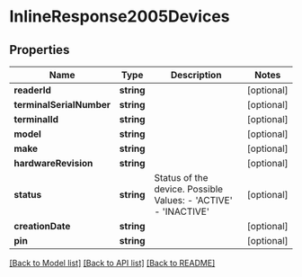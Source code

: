 # InlineResponse2005Devices

## Properties
Name | Type | Description | Notes
------------ | ------------- | ------------- | -------------
**readerId** | **string** |  | [optional] 
**terminalSerialNumber** | **string** |  | [optional] 
**terminalId** | **string** |  | [optional] 
**model** | **string** |  | [optional] 
**make** | **string** |  | [optional] 
**hardwareRevision** | **string** |  | [optional] 
**status** | **string** | Status of the device. Possible Values:   - &#39;ACTIVE&#39;   - &#39;INACTIVE&#39; | [optional] 
**creationDate** | **string** |  | [optional] 
**pin** | **string** |  | [optional] 

[[Back to Model list]](../README.md#documentation-for-models) [[Back to API list]](../README.md#documentation-for-api-endpoints) [[Back to README]](../README.md)


